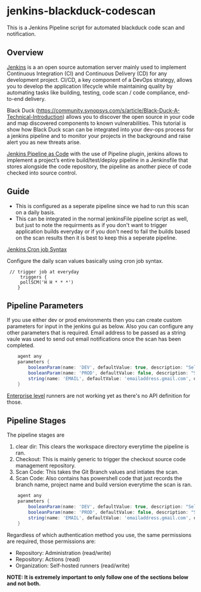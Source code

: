 # jenkins-blackduck-codescan
This is a Jenkins Pipeline script for automated blackduck code scan and notification.


## Overview

[Jenkins](https://www.jenkins.io/) is a an open source automation server mainly used to implement Continuous Integration (CI) and Continuous Delivery (CD) for any development project. CI/CD, a key component of a DevOps strategy, allows you to develop the application lifecycle while maintaining quality by automating tasks like building, testing, code scan / code compliance, end-to-end delivery.

Black Duck (https://community.synopsys.com/s/article/Black-Duck-A-Technical-Introduction) allows you to discover the open source in your code and map discovered components to known vulnerabilities. This tutorial is show how Black Duck scan can be integrated into your dev-ops process for a jenkins pipeline and to monitor your projects in the background and raise alert you as new threats arise.

[Jenkins Pipeline as Code](https://www.jenkins.io/solutions/pipeline/) with the use of Pipeline plugin, jenkins allows to implement a project’s entire build/test/deploy pipeline in a Jenkinsfile that stores alongside the code repository, the pipeline as another piece of code checked into source control.


## Guide

- This is configured as a seperate pipeline since we had to run this scan on a daily basis. 
- This can be integrated in the normal jenkinsFile pipeline script as well, but just to note the requirments as if you don't want to trigger application builds everyday or if you don't need to fail the builds based on the scan results then it is best to keep this a seperate pipeline.

[Jenkins Cron job Syntax](https://www.jenkins.io/doc/book/pipeline/syntax/cron-syntax)

Configure the daily scan values basically using cron job syntax.

```
 // trigger job at everyday
     triggers {
     pollSCM('H H * * *')
    }
```

## Pipeline Parameters 

If you use either dev or prod environments then you can create custom parameters for input in the jenkins gui as below. Also you can configure any other parameters that is required. Email address to be passed as a string vaule was used to send out email notifications once the scan has been completed.

```groovy
    agent any
    parameters {
        booleanParam(name: 'DEV', defaultValue: true, description: "Select Dev build option")
        booleanParam(name: 'PROD', defaultValue: false, description: "Select Prod build option")
        string(name: 'EMAIL', defaultValue: 'emailaddress.gmail.com', description: 'Email notification')
    }
```

[Enterprise level](https://docs.github.com/en/enterprise-server@2.22/actions/hosting-your-own-runners/adding-self-hosted-runners#adding-a-self-hosted-runner-to-an-enterprise) runners are not working yet as there's no API definition for those.

## Pipeline Stages 

The pipeline stages are

1. clear dir: This clears the workspace directory everytime the pipeline is ran.
2. Checkout: This is mainly generic to trigger the checkout source code management repository.
3. Scan Code: This takes the Git Branch values and intiates the scan. 
4. Scan Code: Also contains has powershell code that just records the branch name, project name and build version everytime the scan is ran.



```groovy
    agent any
    parameters {
        booleanParam(name: 'DEV', defaultValue: true, description: "Select Dev build option")
        booleanParam(name: 'PROD', defaultValue: false, description: "Select Prod build option")
        string(name: 'EMAIL', defaultValue: 'emailaddress.gmail.com', description: 'Email notification')
    }
```


Regardless of which authentication method you use, the same permissions are required, those permissions are:
- Repository: Administration (read/write)
- Repository: Actions (read)
- Organization: Self-hosted runners (read/write)


**NOTE: It is extremely important to only follow one of the sections below and not both.**

